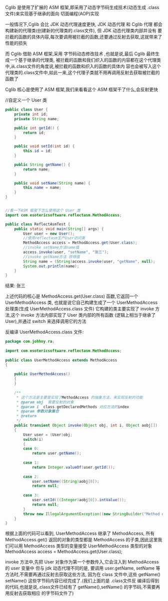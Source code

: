 Cglib 是使用了扩展的 ASM 框架,即采用了动态字节码生成技术(动态生成 .class文件)来实现基于继承的面向
切面编程(AOP)实现

一般情况下,Cglib 会比 JDK 动态代理速度更快, 
JDK 动态代理 和 Cglib 代理 都会构建新的代理类(创建新的代理类的.class文件), 但 JDK 动态代理类内部并没有
要拦截的函数的具体内容,每次要调用被拦截的函数,还要通过反射去获取,这就带来了性能的损失

而 Cglib 借助 ASM 框架,采用 字节码动态修改技术 ,也就是说,最后 Cglib 最终生成一个基于继承的代理类,
被拦截的函数和我们织入的函数的内容都在这个代理类中,从.class文件的角度说,被拦截的函数和织入的函数的具体内
容也会被写入这个代理类的.class文件中,如此一来,这个代理子类就不用再调用反射去获取被拦截的函数了


Cglib 核心是使用了 ASM 框架,我们来看看这个 ASM 框架干了什么,会反射更快

//自定义一个 User 类
```java
public class User {  
    private int id;  
    private String name;  

    public int getId() {  
        return id;  
    }  

    public void setId(int id) {  
        this.id = id;  
    }  

    public String getName() {  
        return name;  
    }  

    public void setName(String name) {  
        this.name = name;  
    }  
}  


//看一下ASM 框架下怎么使用这个 User 类
import com.esotericsoftware.reflectasm.MethodAccess;

public class ReflectAsmTest {  
    public static void main(String[] args) {  
        User user = new User();  
        //使用reflectasm生产User访问类  
        MethodAccess access = MethodAccess.get(User.class);  
        //invoke setName方法name值  
        access.invoke(user, "setName", "张三");  
        //invoke getName方法 获得值  
        String name = (String)access.invoke(user, "getName", null);  
        System.out.println(name);  
    }  
}  
```
结果:
张三

上述代码的核心是 MethodAccess.get(User.class) 函数,它返回一个 UserMethodAccess 类,
也就是说它自己构建生成了一个 UserMethodAccess 处理类(生成 UserMethodAccess.class 文件)
它构建的类主要实现了 invoke 方法,这个 invoke 方法内部实现了 User 类内部的所有函数
(逻辑上相当于继承了 User),并通过 switch 来选择调用它的方法

反编译 UserMethodAccess.class 文件:
```java
package com.johhny.ra;  
  
import com.esotericsoftware.reflectasm.MethodAccess;  
  
public class UserMethodAccess extends MethodAccess  
{  
  
    public UserMethodAccess()  
    {  
    }  
  
    /** 
     * 这个方法是主要是实现了MethodAccess 的抽象方法，来实现反射的功能   
     * @param obj  需要反射的对象 
     * @param i  class.getDeclaredMethods 对应方法的index 
     * @param 参数对象集合 
     * @return 
     */  
    public transient Object invoke(Object obj, int i, Object aobj[])  
    {  
        User user = (User)obj;  
        switch(i)  
        {  
        case 0:
            return user.getName();  
  
        case 1:  
            return Integer.valueOf(user.getId());  
  
        case 2:   
            user.setName((String)aobj[0]);  
            return null;  
  
        case 3:   
            user.setId(((Integer)aobj[0]).intValue());  
            return null;  
        }  
        throw new IllegalArgumentException((new StringBuilder("Method not found: ")).append(i).toString());  
    }  
}  
```
根据上面的代码可以看到,
UserMethodAccess 继承了 MethodAccess, 所有 MethodAccess.get() 返回的对象的类型都是 
MethodAccess 的子类,因此这里我们可以用 MethodAccess 类型的变量接受 UserMethodAccess 类型的对象 
MethodAccess access = MethodAccess.get(User.class);

invoke 方法中,先把 User 对象作为第一个参数传入,它会注入到 MethodAccess 的 user 变量中
但与 jdk 动态代理不同的是, 要调用 user.getName, setName 等方法时,不需要再通过反射去获取这些方法,
因为在 class 文件中,这些 getName() setName() 这些字节码内容已经完成了.(我们上面的是 .class文件反
编译后得到的代码,也就是说,.class文件已经有了 getName(),setName() 的字节码,不需要再用反射去获取相应
的字节码文件了)

